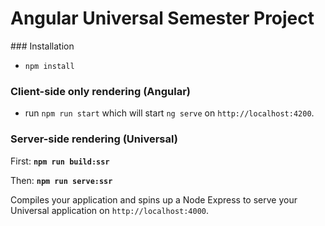 <p><h1>Angular Universal Semester Project</h1></p>
### Installation

* `npm install` 

### Client-side only rendering (Angular)
* run `npm run start` which will start `ng serve` on `http://localhost:4200`.

### Server-side rendering (Universal)
First: **`npm run build:ssr`** 

Then: **`npm run serve:ssr`** 

Compiles your application and spins up a Node Express to serve your Universal application on `http://localhost:4000`.

